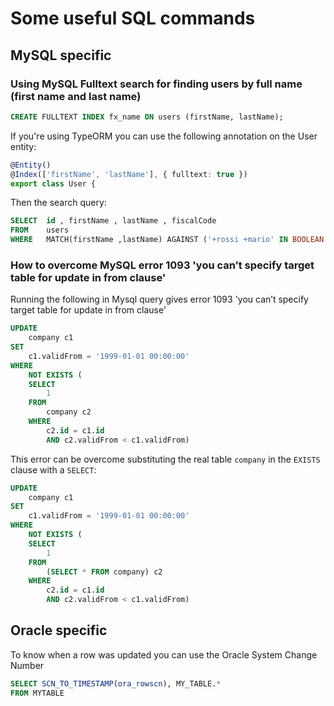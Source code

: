 # Some useful SQL commands

## MySQL specific
### Using MySQL Fulltext search for finding users by full name (first name and last name)

```sql 
CREATE FULLTEXT INDEX fx_name ON users (firstName, lastName);
```

If you're using TypeORM you can use the following annotation on the User entity:

```typescript
@Entity()
@Index(['firstName', 'lastName'], { fulltext: true })
export class User {
```

Then the search query:

```sql
SELECT  id , firstName , lastName , fiscalCode 
FROM    users 
WHERE   MATCH(firstName ,lastName) AGAINST ('+rossi +mario' IN BOOLEAN MODE)
```

### How to overcome MySQL error 1093 'you can’t specify target table for update in from clause'
Running the following in Mysql query gives error 1093 'you can’t specify target table for update in from clause'
```sql
UPDATE
	company c1
SET
	c1.validFrom = '1999-01-01 00:00:00'
WHERE
	NOT EXISTS (
	SELECT
		1
	FROM
		company c2
	WHERE
		c2.id = c1.id
		AND c2.validFrom < c1.validFrom)
```
This error can be overcome substituting the real table `company` in the `EXISTS` clause with a `SELECT`:
```sql
UPDATE
	company c1
SET
	c1.validFrom = '1999-01-01 00:00:00'
WHERE
	NOT EXISTS (
	SELECT
		1
	FROM
		(SELECT * FROM company) c2
	WHERE
		c2.id = c1.id
		AND c2.validFrom < c1.validFrom)
```


## Oracle specific
To know when a row was updated you can use the Oracle System Change Number 

```sql
SELECT SCN_TO_TIMESTAMP(ora_rowscn), MY_TABLE.*
FROM MYTABLE
```

